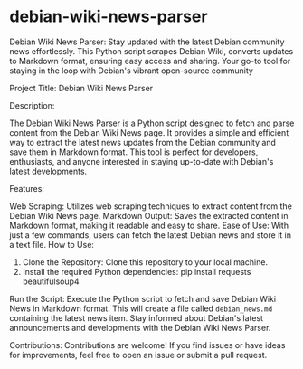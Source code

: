 # debian-wiki-news-parser
Debian Wiki News Parser: Stay updated with the latest Debian community news effortlessly. This Python script scrapes Debian Wiki, converts updates to Markdown format, ensuring easy access and sharing. Your go-to tool for staying in the loop with Debian's vibrant open-source community


Project Title: Debian Wiki News Parser

Description:

The Debian Wiki News Parser is a Python script designed to fetch and parse content from the Debian Wiki News page. It provides a simple and efficient way to extract the latest news updates from the Debian community and save them in Markdown format. This tool is perfect for developers, enthusiasts, and anyone interested in staying up-to-date with Debian's latest developments.

Features:

Web Scraping: Utilizes web scraping techniques to extract content from the Debian Wiki News page.
Markdown Output: Saves the extracted content in Markdown format, making it readable and easy to share.
Ease of Use: With just a few commands, users can fetch the latest Debian news and store it in a text file.
How to Use:

1. Clone the Repository: Clone this repository to your local machine.
2. Install the required Python dependencies:
	pip install requests beautifulsoup4

Run the Script: Execute the Python script to fetch and save Debian Wiki News in Markdown format.
This will create a file called `debian_news.md` containing the latest news item.
Stay informed about Debian's latest announcements and developments with the Debian Wiki News Parser.

Contributions:
Contributions are welcome! If you find issues or have ideas for improvements, feel free to open an issue or submit a pull request.
